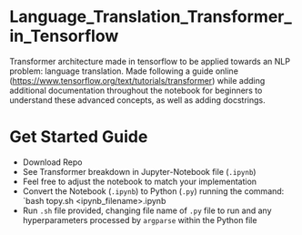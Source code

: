 # Language_Translation_Transformer_in_Tensorflow
Transformer architecture made in tensorflow to be applied towards an NLP problem: language translation. Made following a guide online (https://www.tensorflow.org/text/tutorials/transformer) while adding additional documentation throughout the notebook for beginners to understand these advanced concepts, as well as adding docstrings.

# Get Started Guide
- Download Repo
- See Transformer breakdown in Jupyter-Notebook file (`.ipynb`)
- Feel free to adjust the notebook to match your implementation
- Convert the Notebook (`.ipynb`) to Python (`.py`) running the command: `bash topy.sh <ipynb_filename>.ipynb
- Run `.sh` file provided, changing file name of `.py` file to run and any hyperparameters processed by `argparse` within the Python file
